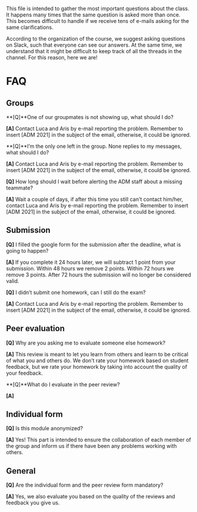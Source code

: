 This file is intended to gather the most important questions about the class. It happens many times that the same question is asked more than once. This becomes difficult to handle if we receive tens of e-mails asking for the same clarifications. 

According to the organization of the course, we suggest asking questions on Slack, such that everyone can see our answers. At the same time, we understand that it might be difficult to keep track of all the threads in the channel. For this reason, here we are!

# FAQ

## Groups
**[Q]**One of our groupmates is not showing up, what should I do?

**[A]** Contact Luca and Aris by e-mail reporting the problem. Remember to insert [ADM 2021] in the subject of the email, otherwise, it could be ignored.


**[Q]**I’m the only one left in the group. None replies to my messages, what should I do?

**[A]** Contact Luca and Aris by e-mail reporting the problem. Remember to insert [ADM 2021] in the subject of the email, otherwise, it could be ignored.


**[Q]** How long should I wait before alerting the ADM staff about a missing teammate?

**[A]** Wait a couple of days, if after this time you still can't contact him/her, contact Luca and Aris by e-mail reporting the problem. Remember to insert [ADM 2021] in the subject of the email, otherwise, it could be ignored.

## Submission
**[Q]** I filled the google form for the submission after the deadline, what is going to happen?

**[A]** If you complete it 24 hours later, we will subtract 1 point from your submission. Within 48 hours we remove 2 points. Within 72 hours we remove 3 points. After 72 hours the submission will no longer be considered valid.


**[Q]** I didn’t submit one homework, can I still do the exam?

**[A]** Contact Luca and Aris by e-mail reporting the problem. Remember to insert [ADM 2021] in the subject of the email, otherwise, it could be ignored.


## Peer evaluation
**[Q]** Why are you asking me to evaluate someone else homework?

**[A]** This review is meant to let you learn from others and learn to be critical of what you and others do. We don’t rate your homework based on student feedback, but we rate your homework by taking into account the quality of your feedback.


**[Q]**What do I evaluate in the peer review?

**[A]** 

## Individual form
**[Q]** Is this module anonymized?

**[A]** Yes! This part is intended to ensure the collaboration of each member of the group and inform us if there have been any problems working with others.


## General
**[Q]** Are the individual form and the peer review form mandatory?

**[A]** Yes, we also evaluate you based on the quality of the reviews and feedback you give us.


